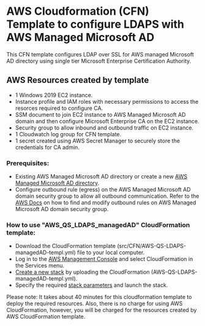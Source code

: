 # AWS Cloudformation (CFN) Template to configure LDAPS with AWS Managed Microsoft AD
This CFN template configures LDAP over SSL for AWS managed Microsoft AD directory using single tier Microsoft Enterprise Certification Authority.

## AWS Resources created by template
- 1 Windows 2019 EC2 instance.
- Instance profile and IAM roles with necessary permissions to access the resorces required to configure CA. 
- SSM document to join EC2 instance to AWS Managed Microsoft AD domain and then configure Microsoft Enterprise CA on the EC2 instance.
- Security group to allow inbound and outbound traffic on EC2 instance.
- 1 Cloudwatch log group for CFN template.
- 1 secret created using AWS Secret Manager to securely store the credentials for CA admin. 

### Prerequisites:
- Existing AWS Managed Microsoft AD directory or create a new <a href="https://docs.aws.amazon.com/directoryservice/latest/admin-guide/ms_ad_getting_started_create_directory.html">AWS Managed Microsoft AD directory</a>.
- Configure outbound rule (egress) on the AWS Managed Microsoft AD domain security group to allow all outbound communication. Refer to the <a href="https://docs.aws.amazon.com/directoryservice/latest/admin-guide/ms_ad_tutorial_setup_trust_prepare_mad.html#tutorial_setup_trust_open_vpc">AWS Docs</a> on how to find and modify outbound rules on AWS Managed Microsoft AD domain security group.

### How to use "AWS_QS_LDAPS_managedAD" CloudFormation template:
- Download the CloudFormation template (src/CFN/AWS-QS-LDAPS-managedAD-templ.yml) file to your local computer.
- Log in to the <a href="https://console.aws.amazon.com/cloudformation">AWS Management Console</a> and select CloudFormation in the Services menu.
- <a href="https://docs.aws.amazon.com/AWSCloudFormation/latest/UserGuide/cfn-using-console-create-stack-template.html">Create a new stack</a> by uploading the CloudFormation (AWS-QS-LDAPS-managedAD-templ.yml). 
- Specify the required <a href="https://docs.aws.amazon.com/AWSCloudFormation/latest/UserGuide/cfn-using-console-create-stack-parameters.html">stack parameters</a> and launch the stack.

Please note: It takes about 40 minutes for this cloudformation template to deploy the required resources. Also, there is no charge for using AWS CloudFormation, however, you will be charged for the resources created by AWS CloudFormation template. 
